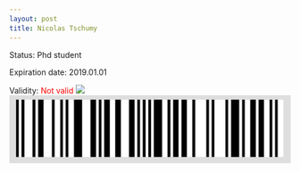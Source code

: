```yaml
---
layout: post
title: Nicolas Tschumy
---
```


Status: Phd student

Expiration date: 2019.01.01

Validity: <font color="red"> Not valid</font> 
![](/members/img/Nicolas_Tschumy.png)
![](/members/img/bar.png)
